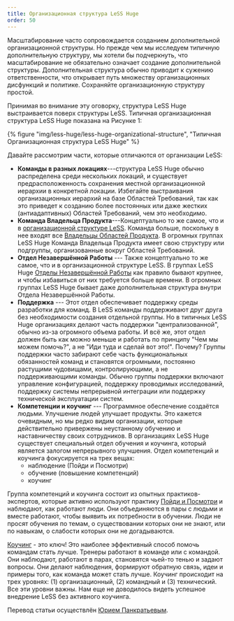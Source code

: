 ```yaml
---
title: Организационная структура LeSS Huge
order: 50
---
```


Масштабирование часто сопровождается созданием дополнительной организационной структуры. Но прежде чем мы исследуем типичную дополнительную структуру, мы хотели бы подчеркнуть, что масштабирование не обязательно означает создание дополнительной структуры. Дополнительная структура обычно приводит к сужению ответственности, что открывает путь множеству организационных дисфункций и политике. Сохраняйте организационную структуру простой.

Принимая во внимание эту оговорку, структура LeSS Huge выстраивается поверх структуры LeSS. Типичная организационная структура LeSS Huge показана на Рисунке 1:

<div>
  {% figure "img/less-huge/less-huge-organizational-structure", "Типичная Организационная структура LeSS Huge" %}
</div>

Давайте рассмотрим части, которые отличаются от организации LeSS:

* **Команды в разных локациях**---структура LeSS Huge обычно распределена среди нескольких локаций, и существует предрасположенность сохранения местной организационной иерархии в конкретной локации. Избегайте выстраивания организационных иерархий на базе Областей Требований, так как это приведет к созданию более постоянных или даже жестких (антиадаптивных) Областей Требований, чем это необходимо.
* **Команда Владельца Продукта**---Концептуально то же самое, что и в [организационной структуре LeSS](../structure/organization-structure.html). Команда больше, поскольку в нее входят все [Владельцы Областей Продукта](area-product-owner.html). В огромных группах LeSS Huge Команда Владельца Продукта имеет свою структуру или подгруппы, организованные вокруг Областей Требований.
* **Отдел Незавершённой Работы** --- Также концептуально то же самое, что и в организационной структуре LeSS. В группах LeSS Huge [Отделы Незавершённой Работы](../framework/definition-of-done.html) как правило бывают крупнее, и чтобы избавиться от них требуется больше времени. В огромных группах LeSS Huge бывает даже дополнительная структура внутри Отдела Незавершённой Работы.
* **Поддержка** --- Этот отдел обеспечивает поддержку среды разработки для команд. В LeSS команды поддерживают друг друга без необходимости создания отдельной группы. Но в типичных LeSS Huge организациях делают часть поддержки "централизованной", обычно из-за огромного объема работы. И всё же, этот отдел должен быть как можно меньше и работать по принципу "Чем мы можем помочь?", а не "Иди туда и сделай вот это!". Почему? Группы поддержки часто забирают себе часть функциональных обязанностей команд и становятся огромными, постоянно растущими чудовищами, контролирующими, а не поддерживающими команды.
   Обычно группы поддержки включают управление конфигурацией, поддержку проводимых исследований, поддержку системы непрерывной интеграции или поддержку технической эксплуатации систем.
* **Компетенции и коучинг** --- Программное обеспечение создаётся людьми. Улучшение людей улучшает продукты. Это кажется очевидным, но мы редко видим организации, которые действительно привержены неустанному обучению и наставничеству своих сотрудников. В организациях LeSS Huge существует специальный отдел обучения и коучинга, который является залогом непрерывного улучшения.
   Отдел компетенций и коучинга фокусируется на трех вещах:
   * наблюдение (Пойди и Посмотри)
   * обучение (повышение компетенций)
   * коучинг

Группа компетенций и коучинга состоит из опытных практиков-экспертов, которые активно используют практику [Пойди и Посмотри](../management/go_see.html) и наблюдают, как работают люди. Они объединяются в пары с людьми и вместе работают, чтобы выявить их потребности в обучении. Люди не просят обучения по темам, о существовании которых они не знают, или по навыкам, о слабости которых они не догадываются.

[Коучинг](../Adventure/coaching.html) - это ключ! Это наиболее эффективный способ помочь командам стать лучше. Тренеры работают в команде или с командой. Они наблюдают, работают в парах, становятся чьей-то тенью и задают вопросы. Они делают наблюдения, формируют обратную связь, идеи и примеры того, как команда может стать лучше. Коучинг происходит на трех уровнях: (1) организационный, (2) командный и (3) технический. Все эти уровни важны. Нам еще не доводилось видеть успешное внедрение LeSS без активного коучинга.

Перевод статьи осуществлён [Юрием Панкратьевым](https://www.linkedin.com/in/yuriypankratyev).
